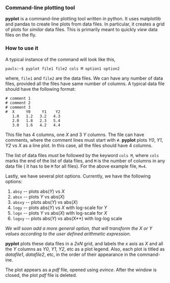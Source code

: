 ### Command-line plotting tool
**pyplot** is a command-line plotting tool written in python. It uses matplotlib and pandas to create line plots from data files. In particular, it creates a grid of plots for *similar* data files. This is primarily meant to quickly *view* data files on the fly.

### How to use it
A typical instance of the command will look like this,

```
pauls:~$ pyplot file1 file2 cols M option1 option2
```

where, `file1` and `file2` are the data files. We can have any number of data files, provided all the files have same number of columns. A typical data file should have the following format:

```
# comment 1
# comment 2
# comment 3
#  X     Y0     Y1    Y2
   1.0   1.2   3.2   4.3
   2.0   1.8   2.3   5.4
   3.0   1.6   4.2   4.4
```

This file has 4 columns, one *X* and 3 *Y* columns. The file can have comments, where the comment lines must start with `#`. **pyplot** plots *Y0*, *Y1*, *Y2* vs *X* as a line plot. In this case, all the files should have 4 columns. 

The list of data files *must* be followed by the keyword `cols M`, where `cols` marks the end of the list of data files, and `M` is the number of columns in any data file ( it has to be `M` for all files). For the above example file, `M=4`.

Lastly, we have several plot options. Currently, we have the following options:

1. `absy`  -- plots abs(*Y*) vs *X*
2. `absx`  -- plots *Y* vs abs(*X*)
3. `absxy` -- plots abs(*Y*) vs abs(*X*)
4. `logy`  -- plots abs(*Y*) vs *X* with log-scale for *Y*
5. `logx`  -- plots *Y* vs abs(*X*) with log-scale for *X*
6. `logxy` -- plots abs(*Y*) vs abs(X**) with log-log scale

*We will soon add a more general option, that will transform the X or Y values according to the user defined arithmetic expression.*

**pyplot** plots these data files in a *2xN* grid, and labels the *x* axis as *X* and all the *Y* columns as *Y0*, *Y1*, *Y2*, etc as a plot legend. Also, each plot is titled as *datafile1*, *datafile2*, etc, in the order of their appearance in the command-ine.

The plot appears as a *pdf* file, opened using *evince*. After the window is closed, the plot *pdf* file is deleted. 